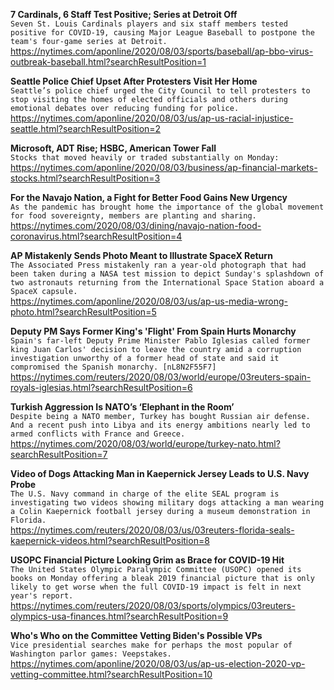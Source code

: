 **7 Cardinals, 6 Staff Test Positive; Series at Detroit Off**\
`Seven St. Louis Cardinals players and six staff members tested positive for COVID-19, causing Major League Baseball to postpone the team's four-game series at Detroit.`\
https://nytimes.com/aponline/2020/08/03/sports/baseball/ap-bbo-virus-outbreak-baseball.html?searchResultPosition=1

**Seattle Police Chief Upset After Protesters Visit Her Home**\
`Seattle’s police chief urged the City Council to tell protesters to stop visiting the homes of elected officials and others during emotional debates over reducing funding for police.`\
https://nytimes.com/aponline/2020/08/03/us/ap-us-racial-injustice-seattle.html?searchResultPosition=2

**Microsoft, ADT Rise; HSBC, American Tower Fall**\
`Stocks that moved heavily or traded substantially on Monday:`\
https://nytimes.com/aponline/2020/08/03/business/ap-financial-markets-stocks.html?searchResultPosition=3

**For the Navajo Nation, a Fight for Better Food Gains New Urgency**\
`As the pandemic has brought home the importance of the global movement for food sovereignty, members are planting and sharing.`\
https://nytimes.com/2020/08/03/dining/navajo-nation-food-coronavirus.html?searchResultPosition=4

**AP Mistakenly Sends Photo Meant to Illustrate SpaceX Return**\
`The Associated Press mistakenly ran a year-old photograph that had been taken during a NASA test mission to depict Sunday's splashdown of two astronauts returning from the International Space Station aboard a SpaceX capsule.`\
https://nytimes.com/aponline/2020/08/03/us/ap-us-media-wrong-photo.html?searchResultPosition=5

**Deputy PM Says Former King's 'Flight' From Spain Hurts Monarchy**\
`Spain's far-left Deputy Prime Minister Pablo Iglesias called former king Juan Carlos' decision to leave the country amid a corruption investigation unworthy of a former head of state and said it compromised the Spanish monarchy. [nL8N2F55F7]`\
https://nytimes.com/reuters/2020/08/03/world/europe/03reuters-spain-royals-iglesias.html?searchResultPosition=6

**Turkish Aggression Is NATO’s ‘Elephant in the Room’**\
`Despite being a NATO member, Turkey has bought Russian air defense. And a recent push into Libya and its energy ambitions nearly led to armed conflicts with France and Greece.`\
https://nytimes.com/2020/08/03/world/europe/turkey-nato.html?searchResultPosition=7

**Video of Dogs Attacking Man in Kaepernick Jersey Leads to U.S. Navy Probe**\
`The U.S. Navy command in charge of the elite SEAL program is investigating two videos showing military dogs attacking a man wearing a Colin Kaepernick football jersey during a museum demonstration in Florida.`\
https://nytimes.com/reuters/2020/08/03/us/03reuters-florida-seals-kaepernick-videos.html?searchResultPosition=8

**USOPC Financial Picture Looking Grim as Brace for COVID-19 Hit**\
`The United States Olympic Paralympic Committee (USOPC) opened its books on Monday offering a bleak 2019 financial picture that is only likely to get worse when the full COVID-19 impact is felt in next year's report.`\
https://nytimes.com/reuters/2020/08/03/sports/olympics/03reuters-olympics-usa-finances.html?searchResultPosition=9

**Who's Who on the Committee Vetting Biden's Possible VPs**\
`Vice presidential searches make for perhaps the most popular of Washington parlor games: Veepstakes.`\
https://nytimes.com/aponline/2020/08/03/us/ap-us-election-2020-vp-vetting-committee.html?searchResultPosition=10


